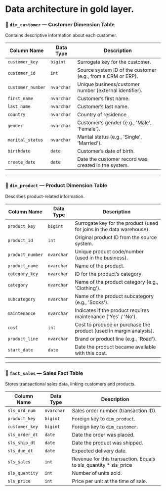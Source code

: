 # Data architecture in gold layer.

### 📘 `dim_customer` — Customer Dimension Table

Contains descriptive information about each customer.

| Column Name       | Data Type  | Description                                                                     |
| ----------------- | ---------- | ------------------------------------------------------------------------------- |
| `customer_key`    | `bigint`   | Surrogate key for the customer. |
| `customer_id`     | `int`      | Source system ID of the customer (e.g., from a CRM or ERP).                     |
| `customer_number` | `nvarchar` | Unique business/customer number (external identifier).                          |
| `first_name`      | `nvarchar` | Customer’s first name.                                                          |
| `last_name`       | `nvarchar` | Customer’s last name.                                                           |
| `country`         | `nvarchar` | Country of residence .                                              |
| `gender`          | `nvarchar` | Customer’s gender (e.g., 'Male', 'Female').                                     |
| `marital_status`  | `nvarchar` | Marital status (e.g., 'Single', 'Married').                                     |
| `birthdate`       | `date`     | Customer’s date of birth.                                                       |
| `create_date`     | `date`     | Date the customer record was created in the system.                             |

---

### 📘 `dim_product` — Product Dimension Table

Describes product-related information.

| Column Name      | Data Type  | Description                                                           |
| ---------------- | ---------- | --------------------------------------------------------------------- |
| `product_key`    | `bigint`   | Surrogate key for the product (used for joins in the data warehouse). |
| `product_id`     | `int`      | Original product ID from the source system.                           |
| `product_number` | `nvarchar` | Unique product code/number (used in the business).                    |
| `product_name`   | `nvarchar` | Name of the product.                                                  |
| `category_key`   | `nvarchar` | ID for the product’s category.                                        |
| `category`       | `nvarchar` | Name of the product category (e.g., 'Clothing').                   |
| `subcategory`    | `nvarchar` | Name of the product subcategory (e.g., 'Socks').                                      |
| `maintenance`    | `nvarchar` | Indicates if the product requires maintenance ('Yes' / 'No').         |
| `cost`           | `int`      | Cost to produce or purchase the product (used in margin analysis).    |
| `product_line`   | `nvarchar` | Brand or product line (e.g., 'Road').                           |
| `start_date`     | `date`     | Date the product became available with this cost.                                    |

---

### 📘 `fact_sales` — Sales Fact Table

Stores transactional sales data, linking customers and products.

| Column Name    | Data Type  | Description                                        |
| -------------- | ---------- | -------------------------------------------------- |
| `sls_ord_num`  | `nvarchar` | Sales order number (transaction ID).               |
| `product_key`  | `bigint`   | Foreign key to `dim_product`.                      |
| `customer_key` | `bigint`   | Foreign key to `dim_customer`.                     |
| `sls_order_dt` | `date`     | Date the order was placed.                         |
| `sls_ship_dt`  | `date`     | Date the product was shipped.                      |
| `sls_due_dt`   | `date`     | Expected delivery date.                            |
| `sls_sales`    | `int`      | Revenue for this transaction. Equals to sls_quantity * sls_price  |
| `sls_quantity` | `int`      | Number of units sold.                              |
| `sls_price`    | `int`      | Price per unit at the time of sale.                |
